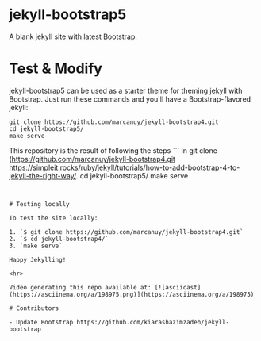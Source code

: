 # jekyll-bootstrap5
A blank jekyll site with latest Bootstrap.

# Test & Modify
jekyll-bootstrap5 can be used as a starter theme for theming jekyll with Bootstrap. Just run these commands and you'll have a Bootstrap-flavored jekyll:

```
git clone https://github.com/marcanuy/jekyll-bootstrap4.git
cd jekyll-bootstrap5/
make serve
```

This repository is the result of following the steps	```
in	git clone (https://github.com/marcanuy/jekyll-bootstrap4.git
<https://simpleit.rocks/ruby/jekyll/tutorials/how-to-add-bootstrap-4-to-jekyll-the-right-way/>.	cd jekyll-bootstrap5/
make serve
```


# Testing locally	

To test the site locally:	

1. `$ git clone https://github.com/marcanuy/jekyll-bootstrap4.git`	
2. `$ cd jekyll-bootstrap4/`	
3. `make serve`	

Happy Jekylling!	

<hr>	

Video generating this repo available at: [![asciicast](https://asciinema.org/a/198975.png)](https://asciinema.org/a/198975)	

# Contributors

- Update Bootstrap https://github.com/kiarashazimzadeh/jekyll-bootstrap
